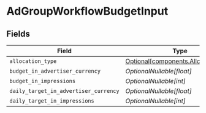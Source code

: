 # AdGroupWorkflowBudgetInput


## Fields

| Field                                                                            | Type                                                                             | Required                                                                         | Description                                                                      |
| -------------------------------------------------------------------------------- | -------------------------------------------------------------------------------- | -------------------------------------------------------------------------------- | -------------------------------------------------------------------------------- |
| `allocation_type`                                                                | [Optional[components.AllocationType]](../../models/components/allocationtype.md) | :heavy_minus_sign:                                                               | N/A                                                                              |
| `budget_in_advertiser_currency`                                                  | *OptionalNullable[float]*                                                        | :heavy_minus_sign:                                                               | N/A                                                                              |
| `budget_in_impressions`                                                          | *OptionalNullable[int]*                                                          | :heavy_minus_sign:                                                               | N/A                                                                              |
| `daily_target_in_advertiser_currency`                                            | *OptionalNullable[float]*                                                        | :heavy_minus_sign:                                                               | N/A                                                                              |
| `daily_target_in_impressions`                                                    | *OptionalNullable[int]*                                                          | :heavy_minus_sign:                                                               | N/A                                                                              |